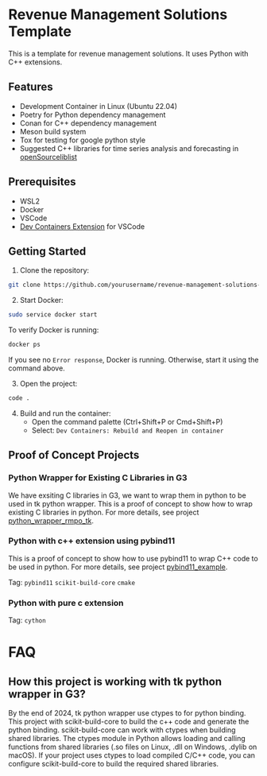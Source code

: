 # Revenue Management Solutions Template

This is a template for revenue management solutions. It uses Python with C++ extensions.

## Features

- Development Container in Linux (Ubuntu 22.04)
- Poetry for Python dependency management
- Conan for C++ dependency management
- Meson build system
- Tox for testing for google python style
- Suggested C++ libraries for time series analysis and forecasting in [openSourceliblist](openSourceliblist)


## Prerequisites

- WSL2
- Docker
- VSCode
- [Dev Containers Extension](https://marketplace.visualstudio.com/items?itemName=ms-vscode-remote.remote-containers) for VSCode

## Getting Started

1. Clone the repository:
```bash
git clone https://github.com/yourusername/revenue-management-solutions-template.git
```

2. Start Docker:
```bash
sudo service docker start
```

To verify Docker is running:
```bash
docker ps
```
If you see no `Error response`, Docker is running. Otherwise, start it using the command above.

3. Open the project:
```bash
code .
```

4. Build and run the container:
   - Open the command palette (Ctrl+Shift+P or Cmd+Shift+P)
   - Select: `Dev Containers: Rebuild and Reopen in container`

## Proof of Concept Projects

### Python Wrapper for Existing C Libraries in G3
We have exsiting C libraries in G3, we want to wrap them in python to be used in tk python wrapper. This is a proof of concept to show how to wrap existing C libraries in python. For more details, see project [python_wrapper_rmpo_tk](https://gitlab.sas.com/yozhuz/python_wrapper_rmpo_tk).

### Python with c++ extension using pybind11
This is a proof of concept to show how to use pybind11 to wrap C++ code to be used in python. For more details, see project [pybind11_example](https://gitlab.sas.com/yozhuz/pybind11_example).

Tag: `pybind11` `scikit-build-core` `cmake`

### Python with pure c extension

Tag: `cython`

# FAQ

## How this project is working with tk python wrapper in G3?
By the end of 2024, tk python wrapper use ctypes to for python binding. This project with scikit-build-core to build the c++ code and generate the python binding.  scikit-build-core can work with ctypes when building shared libraries. The ctypes module in Python allows loading and calling functions from shared libraries (.so files on Linux, .dll on Windows, .dylib on macOS). If your project uses ctypes to load compiled C/C++ code, you can configure scikit-build-core to build the required shared libraries.
